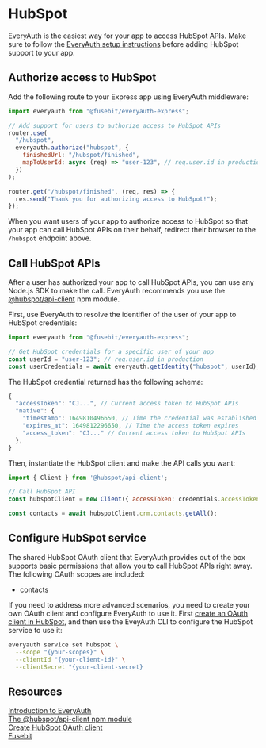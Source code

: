 # HubSpot

EveryAuth is the easiest way for your app to access HubSpot APIs. Make sure to follow the [EveryAuth setup instructions](../README.md) before adding HubSpot support to your app.

## Authorize access to HubSpot

Add the following route to your Express app using EveryAuth middleware:

```javascript
import everyauth from "@fusebit/everyauth-express";

// Add support for users to authorize access to HubSpot APIs
router.use(
  "/hubspot",
  everyauth.authorize("hubspot", {
    finishedUrl: "/hubspot/finished",
    mapToUserId: async (req) => "user-123", // req.user.id in production
  })
);

router.get("/hubspot/finished", (req, res) => {
  res.send("Thank you for authorizing access to HubSpot!");
});
```

When you want users of your app to authorize access to HubSpot so that your app can call HubSpot APIs on their behalf, redirect their browser to the `/hubspot` endpoint above.

## Call HubSpot APIs

After a user has authorized your app to call HubSpot APIs, you can use any Node.js SDK to make the call. EveryAuth recommends you use the [@hubspot/api-client](https://www.npmjs.com/package/@hubspot/api-client) npm module.

First, use EveryAuth to resolve the identifier of the user of your app to HubSpot credentials:

```javascript
import everyauth from "@fusebit/everyauth-express";

// Get HubSpot credentials for a specific user of your app
const userId = "user-123"; // req.user.id in production
const userCredentials = await everyauth.getIdentity("hubspot", userId);
```

The HubSpot credential returned has the following schema:

```javascript
{
  "accessToken": "CJ...", // Current access token to HubSpot APIs
  "native": {
    "timestamp": 1649810496650, // Time the credential was established
    "expires_at": 1649812296650, // Time the access token expires
    "access_token": "CJ..." // Current access token to HubSpot APIs
  },
}
```

Then, instantiate the HubSpot client and make the API calls you want:

```javascript
import { Client } from '@hubspot/api-client';

// Call HubSpot API
const hubspotClient = new Client({ accessToken: credentials.accessToken });

const contacts = await hubspotClient.crm.contacts.getAll();
```

## Configure HubSpot service

The shared HubSpot OAuth client that EveryAuth provides out of the box supports basic permissions that allow you to call HubSpot APIs right away. The following OAuth scopes are included:
* contacts

If you need to address more advanced scenarios, you need to create your own OAuth client and configure EveryAuth to use it. First [create an OAuth client in HubSpot](https://developers.hubspot.com/docs/api/working-with-oauth), and then use the EveyAuth CLI to configure the HubSpot service to use it:

```bash
everyauth service set hubspot \
  --scope "{your-scopes}" \
  --clientId "{your-client-id}" \
  --clientSecret "{your-client-secret}
```

## Resources

[Introduction to EveryAuth](../README.md)  
[The @hubspot/api-client npm module](https://www.npmjs.com/package/@hubspot/api-client)  
[Create HubSpot OAuth client](https://developers.hubspot.com/docs/api/working-with-oauth)  
[Fusebit](https://fusebit.io)
